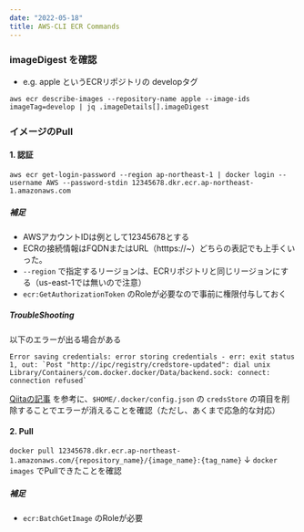 ```yaml
---
date: "2022-05-18"
title: AWS-CLI ECR Commands
---
```

### imageDigest を確認
- e.g. apple というECRリポジトリの developタグ
```
aws ecr describe-images --repository-name apple --image-ids imageTag=develop | jq .imageDetails[].imageDigest
```

### イメージのPull
#### 1. 認証
```
aws ecr get-login-password --region ap-northeast-1 | docker login --username AWS --password-stdin 12345678.dkr.ecr.ap-northeast-1.amazonaws.com
```
##### 補足
- AWSアカウントIDは例として12345678とする
- ECRの接続情報はFQDNまたはURL（htttps://~）どちらの表記でも上手くいった。
- `--region` で指定するリージョンは、ECRリポジトリと同じリージョンにする（us-east-1では無いので注意）
- `ecr:GetAuthorizationToken` のRoleが必要なので事前に権限付与しておく
##### TroubleShooting
以下のエラーが出る場合がある
```
Error saving credentials: error storing credentials - err: exit status 1, out: `Post "http://ipc/registry/credstore-updated": dial unix Library/Containers/com.docker.docker/Data/backend.sock: connect: connection refused`
```
[Qiitaの記事](https://qiita.com/P2eFR6RU/items/180d6de4c52f36b7adc0) を参考に、`$HOME/.docker/config.json` の `credsStore` の項目を削除することでエラーが消えることを確認（ただし、あくまで応急的な対応）

#### 2. Pull
`docker pull 12345678.dkr.ecr.ap-northeast-1.amazonaws.com/{repository_name}/{image_name}:{tag_name}`
↓
`docker images` でPullできたことを確認

##### 補足
- `ecr:BatchGetImage` のRoleが必要